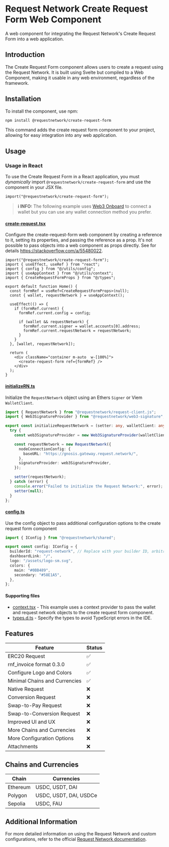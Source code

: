 # Request Network Create Request Form Web Component

A web component for integrating the Request Network's Create Request Form into a web application.

## Introduction

The Create Request Form component allows users to create a request using the Request Network. It is built using Svelte but compiled to a Web Component, making it usable in any web environment, regardless of the framework.

## Installation

To install the component, use npm:

```bash
npm install @requestnetwork/create-request-form
```

This command adds the create request form component to your project, allowing for easy integration into any web application.

## Usage

### Usage in React

To use the Create Request Form in a React application, you must *dynamically* import `@requestnetwork/create-request-form` and use the component in your JSX file.

```tsx
import("@requestnetwork/create-request-form");
```

> **ℹ️ INFO:** The following example uses [Web3 Onboard](https://onboard.blocknative.com/) to connect a wallet but you can use any wallet connection method you prefer.

#### [create-request.tsx](https://github.com/RequestNetwork/invoicing-template/blob/6e8840aa5373e9f83234046e07981a64b3cb826a/pages/create-request.tsx)

Configure the create-request-form web component by creating a reference to it, setting its properties, and passing the reference as a prop. It's not possible to pass objects into a web component as props directly. See for details https://stackoverflow.com/a/55480022.

```tsx
import("@requestnetwork/create-request-form");
import { useEffect, useRef } from "react";
import { config } from "@/utils/config";
import { useAppContext } from "@/utils/context";
import { CreateRequestFormProps } from "@/types";

export default function Home() {
  const formRef = useRef<CreateRequestFormProps>(null);
  const { wallet, requestNetwork } = useAppContext();

  useEffect(() => {
    if (formRef.current) {
      formRef.current.config = config;

      if (wallet && requestNetwork) {
        formRef.current.signer = wallet.accounts[0].address;
        formRef.current.requestNetwork = requestNetwork;
      }
    }
  }, [wallet, requestNetwork]);

  return (
    <div className="container m-auto  w-[100%]">
      <create-request-form ref={formRef} />
    </div>
  );
}
```

#### [initializeRN.ts](https://github.com/RequestNetwork/invoicing-template/blob/6e8840aa5373e9f83234046e07981a64b3cb826a/utils/initializeRN.ts)

Initialize the `RequestNetwork` object using an Ethers `Signer` or Viem `WalletClient`.

```ts
import { RequestNetwork } from "@requestnetwork/request-client.js";
import { Web3SignatureProvider } from "@requestnetwork/web3-signature";

export const initializeRequestNetwork = (setter: any, walletClient: any) => {
  try {
    const web3SignatureProvider = new Web3SignatureProvider(walletClient);

    const requestNetwork = new RequestNetwork({
      nodeConnectionConfig: {
        baseURL: "https://gnosis.gateway.request.network/",
      },
      signatureProvider: web3SignatureProvider,
    });

    setter(requestNetwork);
  } catch (error) {
    console.error("Failed to initialize the Request Network:", error);
    setter(null);
  }
};
```

#### [config.ts](https://github.com/RequestNetwork/invoicing-template/blob/6e8840aa5373e9f83234046e07981a64b3cb826a/utils/config.ts)
Use the config object to pass additional configuration options to the create request form component

```ts
import { IConfig } from "@requestnetwork/shared";

export const config: IConfig = {
  builderId: "request-network", // Replace with your builder ID, arbitrarily chosen, used to identify your app
  dashboardLink: "/",
  logo: "/assets/logo-sm.svg",
  colors: {
    main: "#0BB489",
    secondary: "#58E1A5",
  },
};
```

#### Supporting files

- [context.tsx](https://github.com/RequestNetwork/invoicing-template/blob/6e8840aa5373e9f83234046e07981a64b3cb826a/utils/context.tsx) - This example uses a context provider to pass the wallet and request network objects to the create request form component.
- [types.d.ts](https://github.com/RequestNetwork/invoicing-template/blob/6e8840aa5373e9f83234046e07981a64b3cb826a/types.d.ts) - Specify the types to avoid TypeScript errors in the IDE.

## Features

| Feature | Status |
|---------|--------|
| ERC20 Request | ✅ |
| rnf_invoice format 0.3.0 | ✅ |
| Configure Logo and Colors | ✅ |
| Minimal Chains and Currencies | ✅ |
| Native Request | ❌ |
| Conversion Request | ❌ |
| Swap-to-Pay Request | ❌ |
| Swap-to-Conversion Request | ❌ |
| Improved UI and UX | ❌ |
| More Chains and Currencies | ❌ |
| More Configuration Options | ❌ |
| Attachments | ❌ |

## Chains and Currencies

| Chain | Currencies |
|-------|------------|
| Ethereum | USDC, USDT, DAI |
| Polygon | USDC, USDT, DAI, USDCe |
| Sepolia | USDC, FAU |

## Additional Information

For more detailed information on using the Request Network and custom configurations, refer to the official [Request Network documentation](https://docs.request.network/).
